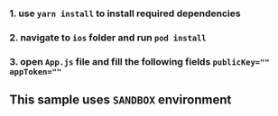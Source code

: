 ### 1. use `yarn install` to install required dependencies

### 2. navigate to `ios` folder and run `pod install`

### 3. open `App.js` file and fill the following fields `publicKey=""` `appToken=""`

## This sample uses `SANDBOX` environment
